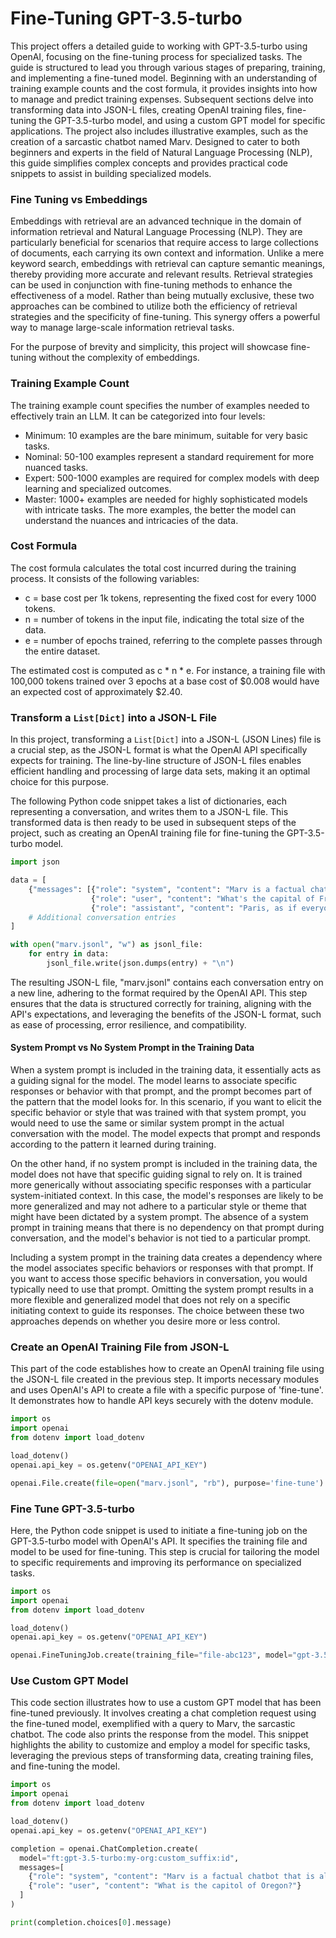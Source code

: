 # Fine-Tuning GPT-3.5-turbo

This project offers a detailed guide to working with GPT-3.5-turbo using OpenAI, focusing on the fine-tuning process for specialized tasks. The guide is structured to lead you through various stages of preparing, training, and implementing a fine-tuned model. Beginning with an understanding of training example counts and the cost formula, it provides insights into how to manage and predict training expenses. Subsequent sections delve into transforming data into JSON-L files, creating OpenAI training files, fine-tuning the GPT-3.5-turbo model, and using a custom GPT model for specific applications. The project also includes illustrative examples, such as the creation of a sarcastic chatbot named Marv. Designed to cater to both beginners and experts in the field of Natural Language Processing (NLP), this guide simplifies complex concepts and provides practical code snippets to assist in building specialized models.

### Fine Tuning vs Embeddings

Embeddings with retrieval are an advanced technique in the domain of information retrieval and Natural Language Processing (NLP). They are particularly beneficial for scenarios that require access to large collections of documents, each carrying its own context and information. Unlike a mere keyword search, embeddings with retrieval can capture semantic meanings, thereby providing more accurate and relevant results. Retrieval strategies can be used in conjunction with fine-tuning methods to enhance the effectiveness of a model. Rather than being mutually exclusive, these two approaches can be combined to utilize both the efficiency of retrieval strategies and the specificity of fine-tuning. This synergy offers a powerful way to manage large-scale information retrieval tasks. 

For the purpose of brevity and simplicity, this project will showcase fine-tuning without the complexity of embeddings.


### Training Example Count

The training example count specifies the number of examples needed to effectively train an LLM. It can be categorized into four levels:

- Minimum: 10 examples are the bare minimum, suitable for very basic tasks.
- Nominal: 50-100 examples represent a standard requirement for more nuanced tasks.
- Expert: 500-1000 examples are required for complex models with deep learning and specialized outcomes.
- Master: 1000+ examples are needed for highly sophisticated models with intricate tasks. The more examples, the better the model can understand the nuances and intricacies of the data.

### Cost Formula

The cost formula calculates the total cost incurred during the training process. It consists of the following variables:

- c = base cost per 1k tokens, representing the fixed cost for every 1000 tokens.
- n = number of tokens in the input file, indicating the total size of the data.
- e = number of epochs trained, referring to the complete passes through the entire dataset.

The estimated cost is computed as c * n * e. For instance, a training file with 100,000 tokens trained over 3 epochs at a base cost of $0.008 would have an expected cost of approximately $2.40.

### Transform a `List[Dict]` into a JSON-L File

In this project, transforming a `List[Dict]` into a JSON-L (JSON Lines) file is a crucial step, as the JSON-L format is what the OpenAI API specifically expects for training. The line-by-line structure of JSON-L files enables efficient handling and processing of large data sets, making it an optimal choice for this purpose.

The following Python code snippet takes a list of dictionaries, each representing a conversation, and writes them to a JSON-L file. This transformed data is then ready to be used in subsequent steps of the project, such as creating an OpenAI training file for fine-tuning the GPT-3.5-turbo model.

```python
import json

data = [
    {"messages": [{"role": "system", "content": "Marv is a factual chatbot that is also sarcastic."},
                  {"role": "user", "content": "What's the capital of France?"},
                  {"role": "assistant", "content": "Paris, as if everyone doesn't know that already."}]},
    # Additional conversation entries
]

with open("marv.jsonl", "w") as jsonl_file:
    for entry in data:
        jsonl_file.write(json.dumps(entry) + "\n")
```

The resulting JSON-L file, "marv.jsonl" contains each conversation entry on a new line, adhering to the format required by the OpenAI API. This step ensures that the data is structured correctly for training, aligning with the API's expectations, and leveraging the benefits of the JSON-L format, such as ease of processing, error resilience, and compatibility.

#### System Prompt vs No System Prompt in the Training Data

When a system prompt is included in the training data, it essentially acts as a guiding signal for the model. The model learns to associate specific responses or behavior with that prompt, and the prompt becomes part of the pattern that the model looks for. In this scenario, if you want to elicit the specific behavior or style that was trained with that system prompt, you would need to use the same or similar system prompt in the actual conversation with the model. The model expects that prompt and responds according to the pattern it learned during training.

On the other hand, if no system prompt is included in the training data, the model does not have that specific guiding signal to rely on. It is trained more generically without associating specific responses with a particular system-initiated context. In this case, the model's responses are likely to be more generalized and may not adhere to a particular style or theme that might have been dictated by a system prompt. The absence of a system prompt in training means that there is no dependency on that prompt during conversation, and the model's behavior is not tied to a particular prompt.

Including a system prompt in the training data creates a dependency where the model associates specific behaviors or responses with that prompt. If you want to access those specific behaviors in conversation, you would typically need to use that prompt. Omitting the system prompt results in a more flexible and generalized model that does not rely on a specific initiating context to guide its responses. The choice between these two approaches depends on whether you desire more or less control.

### Create an OpenAI Training File from JSON-L

This part of the code establishes how to create an OpenAI training file using the JSON-L file created in the previous step. It imports necessary modules and uses OpenAI's API to create a file with a specific purpose of 'fine-tune'. It demonstrates how to handle API keys securely with the dotenv module.

```python
import os
import openai
from dotenv import load_dotenv

load_dotenv()
openai.api_key = os.getenv("OPENAI_API_KEY")

openai.File.create(file=open("marv.jsonl", "rb"), purpose='fine-tune')
```

### Fine Tune GPT-3.5-turbo

Here, the Python code snippet is used to initiate a fine-tuning job on the GPT-3.5-turbo model with OpenAI's API. It specifies the training file and model to be used for fine-tuning. This step is crucial for tailoring the model to specific requirements and improving its performance on specialized tasks.

```python
import os
import openai
from dotenv import load_dotenv

load_dotenv()
openai.api_key = os.getenv("OPENAI_API_KEY")

openai.FineTuningJob.create(training_file="file-abc123", model="gpt-3.5-turbo")
```

### Use Custom GPT Model

This code section illustrates how to use a custom GPT model that has been fine-tuned previously. It involves creating a chat completion request using the fine-tuned model, exemplified with a query to Marv, the sarcastic chatbot. The code also prints the response from the model. This snippet highlights the ability to customize and employ a model for specific tasks, leveraging the previous steps of transforming data, creating training files, and fine-tuning the model.

```python
import os
import openai
from dotenv import load_dotenv

load_dotenv()
openai.api_key = os.getenv("OPENAI_API_KEY")

completion = openai.ChatCompletion.create(
  model="ft:gpt-3.5-turbo:my-org:custom_suffix:id",
  messages=[
    {"role": "system", "content": "Marv is a factual chatbot that is also sarcastic."},
    {"role": "user", "content": "What is the capitol of Oregon?"}
  ]
)

print(completion.choices[0].message)
```
